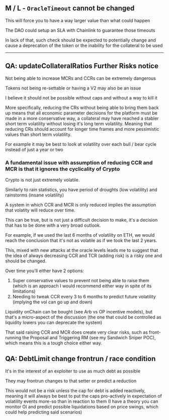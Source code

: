 ## M / L - `OracleTimeout` cannot be changed

This will force you to have a way larger value than what could happen

The DAO could setup an SLA with Chainlink to guarantee those timeouts

In lack of that, such check should be expected to potentially change and cause a deprecation of the token or the inability for the collateral to be used

----

## QA: updateCollateralRatios Further Risks notice

Not being able to increase MCRs and CCRs can be extremely dangerous

Tokens not being re-settable or having a V2 may also be an issue

I believe it should not be possible without caps and without a way to kill it

More specifically, reducing the CRs without being able to bring them back up means that all economic parameter decisions for the platform must be made in a more conservative way, a collateral may have reached a stabler short term volatility without losing it's long term volatility. Meaning that reducing CRs should account for longer time frames and more pessimistic values than short term volatility.

For example it may be best to look at volatility over each bull / bear cycle instead of just a year or two

### A fundamental issue with assumption of reducing CCR and MCR is that it ignores the cyclicality of Crypto

Crypto is not just extremely volatile.

Similarly to rain statistics, you have period of droughts (low volatility) and rainstorms (insane volatility)

A system in which CCR and MCR is only reduced implies the assumption that volatity will reduce over time.

This can be true, but is not just a difficult decision to make, it's a decision that has to be done with a very broad outlook.

For example, if we used the last 6 months of volatility on ETH, we would reach the conclusion that it's not as volatile as if we took the last 2 years.

This, mixed with new attacks at the oracle levels leads me to suggest that the idea of always decreasing CCR and TCR (adding risk) is a risky one and should be changed.

Over time you'll either have 2 options:
1) Super conservative values to prevent not being able to raise them (which is an approach I would recommend either way in spite of its limitations)
2) Needing to tweak CCR every 3 to 6 months to predict future volatility (implying the vol can go up and down)

Liquidity onChain can be bought (see Arb vs OP incentive models), but that's a micro-aspect of the discussion (the one that could be controlled as liquidity lowers you can deprecate the system)

That said raising CCR and MCR does create very clear risks, such as front-running the Proposal and Triggering RM (see my Sandwich Sniper POC), which means this is a tough choice either way.


## QA: DebtLimit change frontrun / race condition

It's in the interest of an exploiter to use as much debt as possible

They may frontrun changes to that setter or predict a reduction

This would not be a risk unless the cap for debt is added reactively, meaning it will always be best to put the caps pro-actively in expectation of volatility events more-so than in reaction to them (I have a theory you can monitor OI and predict possible liquidations based on price swings, which could help predicting said scenarios)




